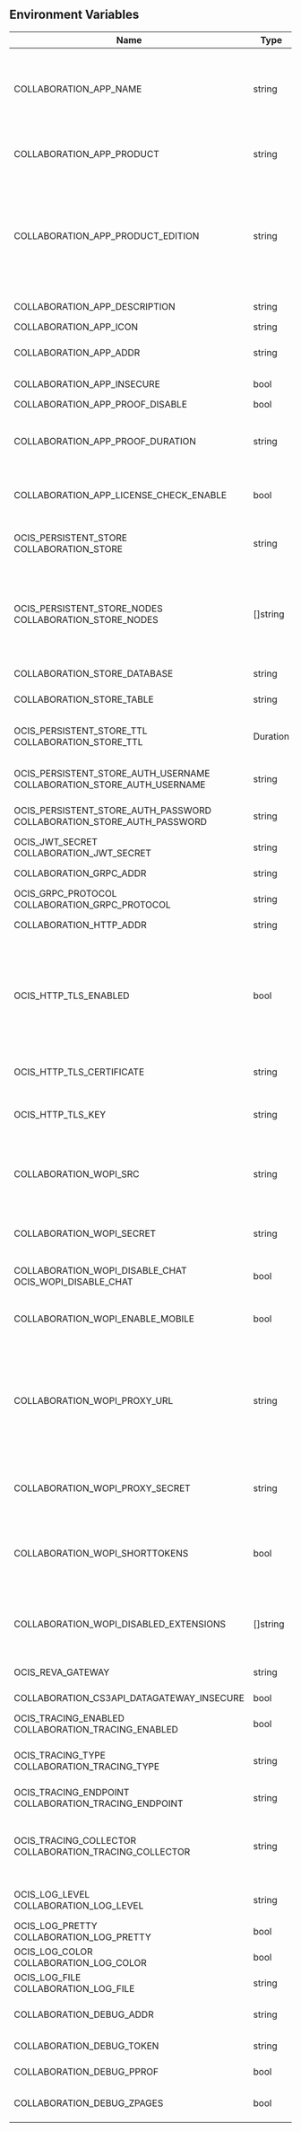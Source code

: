 ## Environment Variables

| Name | Type | Default Value | Description |
|------|------|---------------|-------------|
| COLLABORATION_APP_NAME | string | Collabora | The name of the app which is shown to the user. You can chose freely but you are limited to a single word without special characters or whitespaces. We recommend to use pascalCase like 'CollaboraOnline'.|
| COLLABORATION_APP_PRODUCT | string | Collabora | The WebOffice app, either Collabora, OnlyOffice, Microsoft365 or MicrosoftOfficeOnline.|
| COLLABORATION_APP_PRODUCT_EDITION | string |  | The WebOffice app edition defines the capabilities specific to the product such as CE - Community Edition, EE - Enterprise Edition DE - Developer Edition, etc. Currently supported values are limited to OnlyOffice and are: 'ce', 'ee' or 'de' and  default to empty which is equal to ce). See the documentation for more details.|
| COLLABORATION_APP_DESCRIPTION | string | Open office documents with Collabora | App description|
| COLLABORATION_APP_ICON | string | image-edit | Icon for the app|
| COLLABORATION_APP_ADDR | string | https://127.0.0.1:9980 | The URL where the WOPI app is located, such as https://127.0.0.1:8080.|
| COLLABORATION_APP_INSECURE | bool | false | Skip TLS certificate verification when connecting to the WOPI app|
| COLLABORATION_APP_PROOF_DISABLE | bool | false | Disable the proof keys verification|
| COLLABORATION_APP_PROOF_DURATION | string | 12h | Duration for the proof keys to be cached in memory, using time.ParseDuration format. If the duration can't be parsed, we'll use the default 12h as duration|
| COLLABORATION_APP_LICENSE_CHECK_ENABLE | bool | false | Enable license checking to edit files. Needs to be enabled when using Microsoft365 with the business flow.|
| OCIS_PERSISTENT_STORE<br/>COLLABORATION_STORE | string | nats-js-kv | The type of the store. Supported values are: 'memory', 'nats-js-kv', 'redis-sentinel', 'noop'. See the text description for details.|
| OCIS_PERSISTENT_STORE_NODES<br/>COLLABORATION_STORE_NODES | []string | [127.0.0.1:9233] | A list of nodes to access the configured store. This has no effect when 'memory' store is configured. Note that the behaviour how nodes are used is dependent on the library of the configured store. See the Environment Variable Types description for more details.|
| COLLABORATION_STORE_DATABASE | string | collaboration | The database name the configured store should use.|
| COLLABORATION_STORE_TABLE | string |  | The database table the store should use.|
| OCIS_PERSISTENT_STORE_TTL<br/>COLLABORATION_STORE_TTL | Duration | 30m0s | Time to live for events in the store. Defaults to '30m' (30 minutes). See the Environment Variable Types description for more details.|
| OCIS_PERSISTENT_STORE_AUTH_USERNAME<br/>COLLABORATION_STORE_AUTH_USERNAME | string |  | The username to authenticate with the store. Only applies when store type 'nats-js-kv' is configured.|
| OCIS_PERSISTENT_STORE_AUTH_PASSWORD<br/>COLLABORATION_STORE_AUTH_PASSWORD | string |  | The password to authenticate with the store. Only applies when store type 'nats-js-kv' is configured.|
| OCIS_JWT_SECRET<br/>COLLABORATION_JWT_SECRET | string |  | The secret to mint and validate jwt tokens.|
| COLLABORATION_GRPC_ADDR | string | 127.0.0.1:9301 | The bind address of the GRPC service.|
| OCIS_GRPC_PROTOCOL<br/>COLLABORATION_GRPC_PROTOCOL | string | tcp | The transport protocol of the GRPC service.|
| COLLABORATION_HTTP_ADDR | string | 127.0.0.1:9300 | The bind address of the HTTP service.|
| OCIS_HTTP_TLS_ENABLED | bool | false | Activates TLS for the http based services using the server certifcate and key configured via OCIS_HTTP_TLS_CERTIFICATE and OCIS_HTTP_TLS_KEY. If OCIS_HTTP_TLS_CERTIFICATE is not set a temporary server certificate is generated - to be used with PROXY_INSECURE_BACKEND=true.|
| OCIS_HTTP_TLS_CERTIFICATE | string |  | Path/File name of the TLS server certificate (in PEM format) for the http services.|
| OCIS_HTTP_TLS_KEY | string |  | Path/File name for the TLS certificate key (in PEM format) for the server certificate to use for the http services.|
| COLLABORATION_WOPI_SRC | string | https://localhost:9300 | The WOPI source base URL containing schema, host and port. Set this to the schema and domain where the collaboration service is reachable for the wopi app, such as https://office.owncloud.test.|
| COLLABORATION_WOPI_SECRET | string |  | Used to mint and verify WOPI JWT tokens and encrypt and decrypt the REVA JWT token embedded in the WOPI JWT token.|
| COLLABORATION_WOPI_DISABLE_CHAT<br/>OCIS_WOPI_DISABLE_CHAT | bool | false | Disable chat in the office web frontend. This feature applies to OnlyOffice and Microsoft.|
| COLLABORATION_WOPI_ENABLE_MOBILE | bool | false | Enable the mobile web view for office app. This feature applies to OnlyOffice.  See the documentation for more details.|
| COLLABORATION_WOPI_PROXY_URL | string |  | The URL to the ownCloud Office365 WOPI proxy. Optional. To use this feature, you need an office365 proxy subscription. If you become part of the Microsoft CSP program (https://learn.microsoft.com/en-us/partner-center/enroll/csp-overview), you can use WebOffice without a proxy.|
| COLLABORATION_WOPI_PROXY_SECRET | string |  | Optional, the secret to authenticate against the ownCloud Office365 WOPI proxy. This secret can be obtained from ownCloud via the office365 proxy subscription.|
| COLLABORATION_WOPI_SHORTTOKENS | bool | false | Use short access tokens for WOPI access. This is useful for office packages, like Microsoft Office Online, which have URL length restrictions. If enabled, a persistent store must be configured.|
| COLLABORATION_WOPI_DISABLED_EXTENSIONS | []string | [] | List of extensions to disable: Disabling an extension will make it unavailable to the Office web front end. The list is comma-separated with no spaces between the items, such as 'docx,xlsx,pptx'.|
| OCIS_REVA_GATEWAY | string | com.owncloud.api.gateway | CS3 gateway used to look up user metadata.|
| COLLABORATION_CS3API_DATAGATEWAY_INSECURE | bool | false | Connect to the CS3API data gateway insecurely.|
| OCIS_TRACING_ENABLED<br/>COLLABORATION_TRACING_ENABLED | bool | false | Activates tracing.|
| OCIS_TRACING_TYPE<br/>COLLABORATION_TRACING_TYPE | string |  | The type of tracing. Defaults to '', which is the same as 'jaeger'. Allowed tracing types are 'jaeger', 'otlp' and '' as of now.|
| OCIS_TRACING_ENDPOINT<br/>COLLABORATION_TRACING_ENDPOINT | string |  | The endpoint of the tracing agent.|
| OCIS_TRACING_COLLECTOR<br/>COLLABORATION_TRACING_COLLECTOR | string |  | The HTTP endpoint for sending spans directly to a collector, i.e. http://jaeger-collector:14268/api/traces. Only used if the tracing endpoint is unset.|
| OCIS_LOG_LEVEL<br/>COLLABORATION_LOG_LEVEL | string |  | The log level. Valid values are: 'panic', 'fatal', 'error', 'warn', 'info', 'debug', 'trace'.|
| OCIS_LOG_PRETTY<br/>COLLABORATION_LOG_PRETTY | bool | false | Activates pretty log output.|
| OCIS_LOG_COLOR<br/>COLLABORATION_LOG_COLOR | bool | false | Activates colorized log output.|
| OCIS_LOG_FILE<br/>COLLABORATION_LOG_FILE | string |  | The path to the log file. Activates logging to this file if set.|
| COLLABORATION_DEBUG_ADDR | string | 127.0.0.1:9304 | Bind address of the debug server, where metrics, health, config and debug endpoints will be exposed.|
| COLLABORATION_DEBUG_TOKEN | string |  | Token to secure the metrics endpoint.|
| COLLABORATION_DEBUG_PPROF | bool | false | Enables pprof, which can be used for profiling.|
| COLLABORATION_DEBUG_ZPAGES | bool | false | Enables zpages, which can be used for collecting and viewing in-memory traces.|